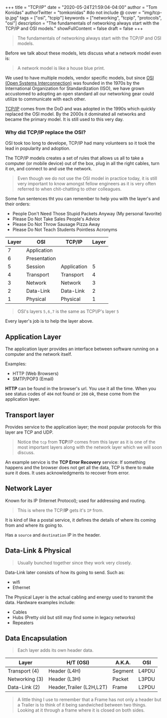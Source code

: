 +++
title = "TCP/IP"
date = "2020-05-24T21:59:04-04:00"
author = "Tom Konidas"
authorTwitter = "tomkonidas" #do not include @
cover = "img/tcp-ip.jpg"
tags = ["osi", "tcpip"]
keywords = ["networking", "tcpip", "protocols", "osi"]
description = "The fundamentals of networking always start with the TCP/IP and OSI models."
showFullContent = false
draft = false
+++

> The fundamentals of networking always start with the TCP/IP and OSI models.

Before we talk about these models, lets discuss what a network model even is:

> A network model is like a house blue print.

We used to have multiple models, vendor specific models, but since [OSI (Open Systems Interconnection)](https://en.wikipedia.org/wiki/OSI_model) was founded in the 1970s by the International Organization for Standardization (ISO),
we have grown accustomed to adopting an open standard all our networking gear could utilize to communicate with each other.

[TCP/IP](https://en.wikipedia.org/wiki/Internet_protocol_suite) comes from the DoD and was adopted in the 1990s which quickly replaced the OSI model.
By the 2000s it dominated all networks and became the primary model. It is still used to this very day.

### Why did TCP/IP replace the OSI?

OSI took too long to develope, TCP/IP had many volunteers so it took the lead in popularity and adoption.

The TCP/IP models creates a set of rules that allows us all to take a computer
(or mobile device) out of the box, plug in all the right cables, turn it on,
and connect to and use the network.

> Even though we do not use the OSI model in practice today, it is still very important to know amongst fellow engineers
> as it is very often referred to when chit-chatting to other colleagues.

Some fun sentences tht you can remember to help you with the layer's and their orders:

- People Don't Need Those Stupid Packets Anyway (My personal favorite)
- Please Do Not Take Sales People's Advice
- Please Do Not Throw Sausage Pizza Away
- Please Do Not Teach Students Pointless Acronyms

| Layer | OSI          | TCP/IP      | Layer |
| ----- | ------------ | ----------- | ----- |
| 7     | Application  |             |
| 6     | Presentation |             |
| 5     | Session      | Application | 5     |
| 4     | Transport    | Transport   | 4     |
| 3     | Network      | Network     | 3     |
| 2     | Data-Link    | Data-Link   | 2     |
| 1     | Physical     | Physical    | 1     |

> OSI's layers `5,6,7` is the same as TCP\IP's layer `5`

Every layer's job is to help the layer above.

## Application Layer

The application layer provides an interface between software running on a computer and the network itself.

Examples:

- HTTP (Web Browsers)
- SMTP/POP3 (Email)

**HTTP** can be found in the browser's url. You use it all the time.
When you see status codes of `404` not found or `200` ok, these come from the application layer.

## Transport layer

Provides service to the application layer; the most popular protocols for this layer are TCP and UDP.

> Notice the `tcp` from **TCP**/IP comes from this layer as it is one of the most important layers along with the network layer which we will soon discuss.

An example service is the **TCP Error Recovery** service:
If something happens and the browser does not get all the data, TCP is there to make sure it does. It uses acknowledgments to recover from error.

## Network Layer

Known for its IP (Internet Protocol); used for addressing and routing.

> This is where the TCP/**IP** gets it's `IP` from.

It is kind of like a postal service, it defines the details of where its coming from and where its going to.

Has a `source` and `destination` IP in the header.

## Data-Link & Physical

> Usually bunched together since they work very closely.

Data-Link later consists of how its going to send.
Such as:

- wifi
- Ethernet

The Physical Layer is the actual cabling and energy used to transmit the data.
Hardware examples include:

- Cables
- Hubs (Pretty old but still may find some in legacy networks)
- Repeaters

## Data Encapsulation

> Each layer adds its own header data.

| Layer          | H/T (OSI)                | A.K.A.  | OSI   |
| -------------- | ------------------------ | ------- | ----- |
| Transport (4)  | Header (L4H)             | Segment | L4PDU |
| Networking (3) | Header (L3H)             | Packet  | L3PDU |
| Data-Link (2)  | Header,Trailer (L2H,L2T) | Frame   | L2PDU |

> A little thing I use to remember that a Frame has not only a header but a Trailer is to think of it being sandwiched between two things. Looking at it through a frame where it is closed on both sides.
